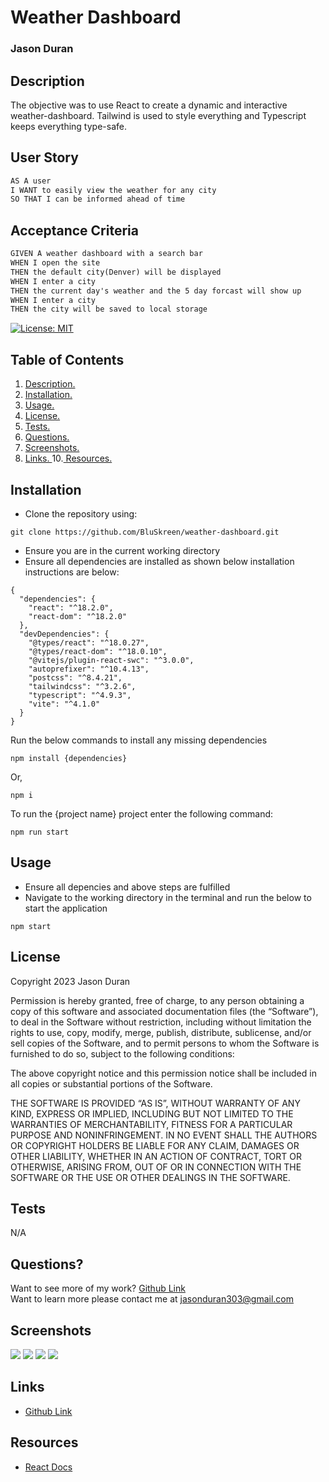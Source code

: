 # Weather Dashboard

### Jason Duran

## Description
The objective was to use React to create a dynamic and interactive weather-dashboard. Tailwind is used to style everything and Typescript keeps everything type-safe.

## User Story

```md
AS A user 
I WANT to easily view the weather for any city
SO THAT I can be informed ahead of time
```

## Acceptance Criteria

```md
GIVEN A weather dashboard with a search bar
WHEN I open the site 
THEN the default city(Denver) will be displayed
WHEN I enter a city 
THEN the current day's weather and the 5 day forcast will show up 
WHEN I enter a city 
THEN the city will be saved to local storage
```

[![License: MIT](https://img.shields.io/badge/License-MIT-blue.svg)](https://opensource.org/licenses/MIT)

## Table of Contents
1. [ Description. ](#description)
2. [ Installation. ](#installation)
3. [ Usage. ](#usage)
4. [ License. ](#license)
6. [ Tests. ](#tests)
7. [ Questions. ](#questions)
8. [ Screenshots. ](#screenshots)
9. [ Links. ](#links)
10.[ Resources. ](#resources)

## Installation
* Clone the repository using:
```
git clone https://github.com/BluSkreen/weather-dashboard.git
```
* Ensure you are in the current working directory
* Ensure all dependencies are installed as shown below installation instructions are below:
```
{
  "dependencies": {
    "react": "^18.2.0",
    "react-dom": "^18.2.0"
  },
  "devDependencies": {
    "@types/react": "^18.0.27",
    "@types/react-dom": "^18.0.10",
    "@vitejs/plugin-react-swc": "^3.0.0",
    "autoprefixer": "^10.4.13",
    "postcss": "^8.4.21",
    "tailwindcss": "^3.2.6",
    "typescript": "^4.9.3",
    "vite": "^4.1.0"
  }
}

```
Run the below commands to install any missing dependencies
```
npm install {dependencies}
```
Or, 
```
npm i
```
To run the {project name} project enter the following command:
```
npm run start 

```
## Usage
* Ensure all depencies and above steps are fulfilled 
* Navigate to the working directory in the terminal and run the below to start the application
```
npm start
```

## License

Copyright 2023 Jason Duran

Permission is hereby granted, free of charge, to any person obtaining a copy of this software and associated documentation files (the “Software”), to deal in the Software without restriction, including without limitation the rights to use, copy, modify, merge, publish, distribute, sublicense, and/or sell copies of the Software, and to permit persons to whom the Software is furnished to do so, subject to the following conditions:

The above copyright notice and this permission notice shall be included in all copies or substantial portions of the Software.

THE SOFTWARE IS PROVIDED “AS IS”, WITHOUT WARRANTY OF ANY KIND, EXPRESS OR IMPLIED, INCLUDING BUT NOT LIMITED TO THE WARRANTIES OF MERCHANTABILITY, FITNESS FOR A PARTICULAR PURPOSE AND NONINFRINGEMENT. IN NO EVENT SHALL THE AUTHORS OR COPYRIGHT HOLDERS BE LIABLE FOR ANY CLAIM, DAMAGES OR OTHER LIABILITY, WHETHER IN AN ACTION OF CONTRACT, TORT OR OTHERWISE, ARISING FROM, OUT OF OR IN CONNECTION WITH THE SOFTWARE OR THE USE OR OTHER DEALINGS IN THE SOFTWARE.

## Tests
N/A

## Questions?
Want to see more of my work? [Github Link](https://github.com/BluSkreen)
<br/>
Want to learn more please contact me at jasonduran303@gmail.com


## Screenshots
![](img/)
![](img/)
![](img/)
![](img/)


## Links
* [Github Link](https://github.com/BluSkreen/weather-dashboard)

## Resources
* [React Docs](https://beta.reactjs.org/)
